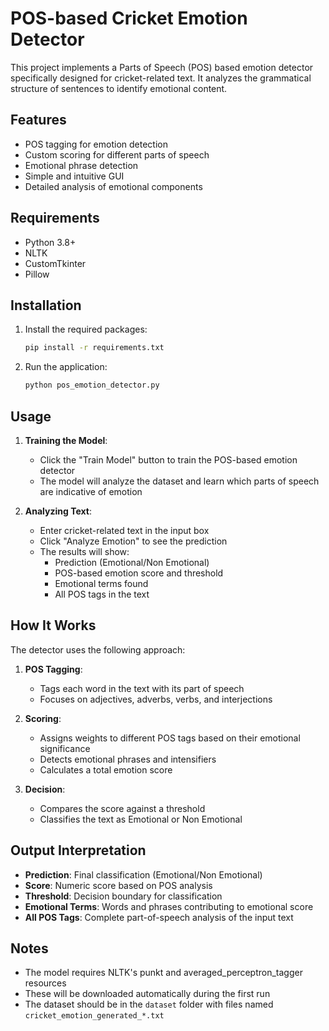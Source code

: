 # POS-based Cricket Emotion Detector

This project implements a Parts of Speech (POS) based emotion detector specifically designed for cricket-related text. It analyzes the grammatical structure of sentences to identify emotional content.

## Features

- POS tagging for emotion detection
- Custom scoring for different parts of speech
- Emotional phrase detection
- Simple and intuitive GUI
- Detailed analysis of emotional components

## Requirements

- Python 3.8+
- NLTK
- CustomTkinter
- Pillow

## Installation

1. Install the required packages:
   ```bash
   pip install -r requirements.txt
   ```

2. Run the application:
   ```bash
   python pos_emotion_detector.py
   ```

## Usage

1. **Training the Model**:
   - Click the "Train Model" button to train the POS-based emotion detector
   - The model will analyze the dataset and learn which parts of speech are indicative of emotion

2. **Analyzing Text**:
   - Enter cricket-related text in the input box
   - Click "Analyze Emotion" to see the prediction
   - The results will show:
     - Prediction (Emotional/Non Emotional)
     - POS-based emotion score and threshold
     - Emotional terms found
     - All POS tags in the text

## How It Works

The detector uses the following approach:

1. **POS Tagging**:
   - Tags each word in the text with its part of speech
   - Focuses on adjectives, adverbs, verbs, and interjections

2. **Scoring**:
   - Assigns weights to different POS tags based on their emotional significance
   - Detects emotional phrases and intensifiers
   - Calculates a total emotion score

3. **Decision**:
   - Compares the score against a threshold
   - Classifies the text as Emotional or Non Emotional

## Output Interpretation

- **Prediction**: Final classification (Emotional/Non Emotional)
- **Score**: Numeric score based on POS analysis
- **Threshold**: Decision boundary for classification
- **Emotional Terms**: Words and phrases contributing to emotional score
- **All POS Tags**: Complete part-of-speech analysis of the input text

## Notes

- The model requires NLTK's punkt and averaged_perceptron_tagger resources
- These will be downloaded automatically during the first run
- The dataset should be in the `dataset` folder with files named `cricket_emotion_generated_*.txt`
